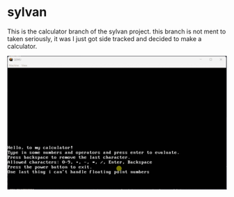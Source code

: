 # sylvan

This is the calculator branch of the sylvan project. this branch is not ment to taken seriously, it was I just got side tracked and decided to make a calculator.

![calculator](./calculator.gif)
